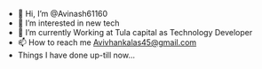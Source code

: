 - 👋 Hi, I’m @Avinash61160
- 👀 I’m interested in new tech 
- 🌱 I’m currently Working at Tula capital as Technology Developer
- 📫 How to reach me Avivhankalas45@gmail.com
- Things I have done up-till now...
<!---
Avinash61160/Avinash61160 is a ✨ special ✨ repository because its `README.md` (this file) appears on your GitHub profile.
You can click the Preview link to take a look at your changes.
--->
